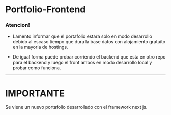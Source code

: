 # Portfolio-Frontend

### Atencion!
* Lamento informar que el portafolio estara solo en modo desarrollo debido al escaso tiempo que dura la base datos con alojamiento gratuito en la mayoria de hostings.

* De igual forma puede probar corriendo el backend que esta en otro repo para el backend y luego el front ambos en modo desarrollo local y probar como funciona.

***

# IMPORTANTE

Se viene un nuevo portafolio desarrollado con el framework next js.